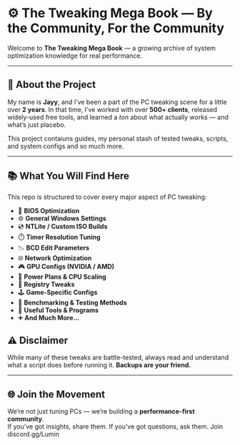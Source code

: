 
# ⚙️ The Tweaking Mega Book — By the Community, For the Community

Welcome to **The Tweaking Mega Book** — a growing archive of system optimization knowledge for real performance. 

---

## 🧠 About the Project

My name is **Jayy**, and I’ve been a part of the PC tweaking scene for a little over **2 years**. In that time, I’ve worked with over **500+ clients**, released widely-used free tools, and learned a *ton* about what actually works — and what’s just placebo.

This project contaiuns guides, my personal stash of tested tweaks, scripts, and system configs and so much more. 

---

## 📚 What You Will Find Here

This repo is structured to cover every major aspect of PC tweaking:

- 🧬 **BIOS Optimization**
- ⚙️ **General Windows Settings**
- 💿 **NTLite / Custom ISO Builds**
- ⏱️ **Timer Resolution Tuning**
- 📉 **BCD Edit Parameters**
- 🌐 **Network Optimization**
- 🎮 **GPU Configs (NVIDIA / AMD)**
- 🔋 **Power Plans & CPU Scaling**
- 🧾 **Registry Tweaks**
- 🕹️ **Game-Specific Configs**
- 🧪 **Benchmarking & Testing Methods**
- 🧰 **Useful Tools & Programs**
- ➕ **And Much More...**


## ⚠️ Disclaimer

While many of these tweaks are battle-tested, always read and understand what a script does before running it. **Backups are your friend.**

---

## 🌐 Join the Movement

We’re not just tuning PCs — we’re building a **performance-first community**.  
If you’ve got insights, share them. If you’ve got questions, ask them. Join discord.gg/Lumin

